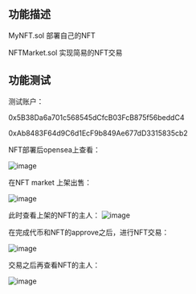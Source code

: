 ## 功能描述

MyNFT.sol  部署自己的NFT

NFTMarket.sol  实现简易的NFT交易



## 功能测试

测试账户：

0x5B38Da6a701c568545dCfcB03FcB875f56beddC4

0xAb8483F64d9C6d1EcF9b849Ae677dD3315835cb2



NFT部署后opensea上查看：

![image]()



在NFT market 上架出售：

![image]()



此时查看上架的NFT的主人：
![image]()



在完成代币和NFT的approve之后，进行NFT交易：

![image]()



交易之后再查看NFT的主人：

![image]()



